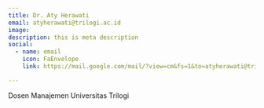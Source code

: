 ```yaml
---
title: Dr. Aty Herawati
email: atyherawati@trilogi.ac.id
image: 
description: this is meta description
social:
  - name: email
    icon: FaEnvelope
    link: https://mail.google.com/mail/?view=cm&fs=1&to=atyherawati@trilogi.ac.id

---
```


Dosen Manajemen Universitas Trilogi